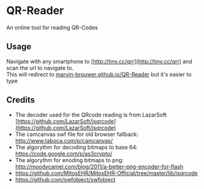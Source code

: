 # QR-Reader
An online tool for reading QR-Codes

## Usage
Navigate with any smartphone to [http://tiny.cc/qrr](http://tiny.cc/qrr) and scan the url to navigate to.  
This will redirect to [marvin-brouwer.github.io/QR-Reader](https://marvin-brouwer.github.io/QR-Reader/) but it's easier to type

## Credits
* The decoder used for the QRcode reading is from LazarSoft [https://github.com/LazarSoft/jsqrcode](https://github.com/LazarSoft/jsqrcode)
* The camcanvas swf file for old browser fallback: http://www.taboca.com/p/camcanvas/
* The algorythm for decoding bitmaps to base 64: https://code.google.com/p/as3crypto/
* The algorythm for enoding bitmaps to png: http://moodycamel.com/blog/2011/a-better-png-encoder-for-flash
* https://github.com/MitosEHR/MitosEHR-Official/tree/master/lib/jsqrcode
* https://github.com/swfobject/swfobject
